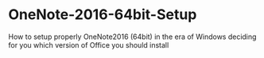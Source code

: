 # OneNote-2016-64bit-Setup
How to setup properly OneNote2016 (64bit) in the era of Windows deciding for you which version of Office you should install
